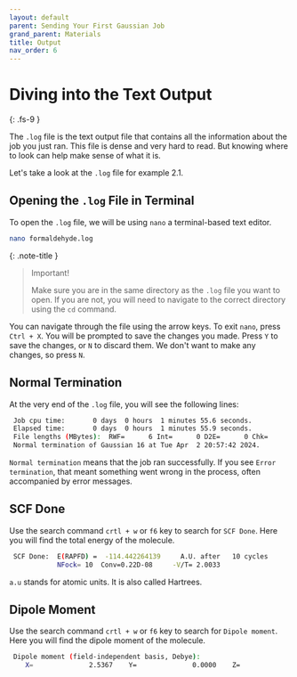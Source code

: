 ```yaml
---
layout: default
parent: Sending Your First Gaussian Job
grand_parent: Materials
title: Output
nav_order: 6
---
```


# Diving into the Text Output
{: .fs-9 }

The `.log` file is the text output file that contains all the information about the job you just ran. This file is dense and very hard to read. But knowing where to look can help make sense of what it is.

Let's take a look at the `.log` file for example 2.1.

## Opening the `.log` File in Terminal

To open the `.log` file, we will be using `nano` a terminal-based text editor. 

```bash
nano formaldehyde.log
```

{: .note-title }
> Important!
>
> Make sure you are in the same directory as the `.log` file you want to open. If you are not, you will need to navigate to the correct directory using the `cd` command.

You can navigate through the file using the arrow keys. To exit `nano`, press `Ctrl + X`. You will be prompted to save the changes you made. Press `Y` to save the changes, or `N` to discard them. We don't want to make any changes, so press `N`.

## Normal Termination

At the very end of the `.log` file, you will see the following lines:

```bash
 Job cpu time:       0 days  0 hours  1 minutes 55.6 seconds.
 Elapsed time:       0 days  0 hours  1 minutes 55.9 seconds.
 File lengths (MBytes):  RWF=      6 Int=      0 D2E=      0 Chk=      2 Scr=      1
 Normal termination of Gaussian 16 at Tue Apr  2 20:57:42 2024.
```
`Normal termination` means that the job ran successfully. If you see `Error termination`, that meant something went wrong in the process, often accompanied by error messages.

## SCF Done

Use the search command `crtl + w` or `f6` key to search for `SCF Done`. Here you will find the total energy of the molecule. 

```bash
 SCF Done:  E(RAPFD) =  -114.442264139     A.U. after   10 cycles
            NFock= 10  Conv=0.22D-08     -V/T= 2.0033
```

`a.u` stands for atomic units. It is also called Hartrees.

## Dipole Moment

Use the search command `crtl + w` or `f6` key to search for `Dipole moment`. Here you will find the dipole moment of the molecule.

```bash
 Dipole moment (field-independent basis, Debye):
    X=              2.5367    Y=              0.0000    Z=              0.0000  Tot=              2.5367
```